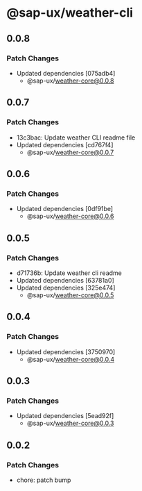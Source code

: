 # @sap-ux/weather-cli

## 0.0.8

### Patch Changes

-   Updated dependencies [075adb4]
    -   @sap-ux/weather-core@0.0.8

## 0.0.7

### Patch Changes

-   13c3bac: Update weather CLI readme file
-   Updated dependencies [cd767f4]
    -   @sap-ux/weather-core@0.0.7

## 0.0.6

### Patch Changes

-   Updated dependencies [0df91be]
    -   @sap-ux/weather-core@0.0.6

## 0.0.5

### Patch Changes

-   d71736b: Update weather cli readme
-   Updated dependencies [63781a0]
-   Updated dependencies [325e474]
    -   @sap-ux/weather-core@0.0.5

## 0.0.4

### Patch Changes

-   Updated dependencies [3750970]
    -   @sap-ux/weather-core@0.0.4

## 0.0.3

### Patch Changes

-   Updated dependencies [5ead92f]
    -   @sap-ux/weather-core@0.0.3

## 0.0.2

### Patch Changes

-   chore: patch bump
